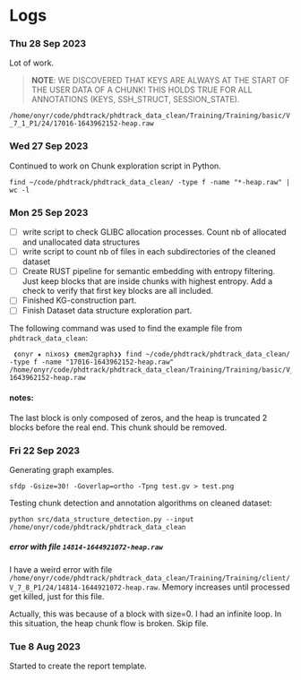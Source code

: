 # Logs

### Thu 28 Sep 2023

Lot of work.

> **NOTE**: WE DISCOVERED THAT KEYS ARE ALWAYS AT THE START OF THE USER DATA OF A CHUNK! THIS HOLDS TRUE FOR ALL ANNOTATIONS (KEYS, SSH_STRUCT, SESSION_STATE).

`/home/onyr/code/phdtrack/phdtrack_data_clean/Training/Training/basic/V_7_1_P1/24/17016-1643962152-heap.raw`

### Wed 27 Sep 2023

Continued to work on Chunk exploration script in Python.

```shell
find ~/code/phdtrack/phdtrack_data_clean/ -type f -name "*-heap.raw" | wc -l
```

### Mon 25 Sep 2023

* [ ] write script to check GLIBC allocation processes. Count nb of allocated and unallocated data structures
* [ ] write script to count nb of files in each subdirectories of the cleaned dataset
* [ ] Create RUST pipeline for semantic embedding with entropy filtering. Just keep blocks that are inside chunks with highest entropy. Add a check to verify that first key blocks are all included.
* [ ] Finished KG-construction part.
* [ ] Finish Dataset data structure exploration part.

The following command was used to find the example file from `phdtrack_data_clean`:

```shell
 ❮onyr ★ nixos❯ ❮mem2graph❯❯ find ~/code/phdtrack/phdtrack_data_clean/ -type f -name "17016-1643962152-heap.raw"
/home/onyr/code/phdtrack/phdtrack_data_clean/Training/Training/basic/V_7_1_P1/24/17016-1643962152-heap.raw
```

#### notes:

The last block is only composed of zeros, and the heap is truncated 2 blocks before the real end. This chunk should be removed.

### Fri 22 Sep 2023

Generating graph examples.

`sfdp -Gsize=30! -Goverlap=ortho -Tpng test.gv > test.png`

Testing chunk detection and annotation algorithms on cleaned dataset:

`python src/data_structure_detection.py --input /home/onyr/code/phdtrack/phdtrack_data_clean`

##### error with file `14814-1644921072-heap.raw`

I have a weird error with file `/home/onyr/code/phdtrack/phdtrack_data_clean/Training/Training/client/V_7_8_P1/24/14814-1644921072-heap.raw`. Memory increases until processed get killed, just for this file.

Actually, this was because of a block with size=0. I had an infinite loop. In this situation, the heap chunk flow is broken. Skip file.

### Tue 8 Aug 2023

Started to create the report template.
